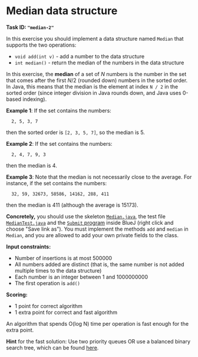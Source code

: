 Median data structure
=====================

**Task ID: `"median-2"`**

In this exercise you should implement a data structure named `Median`
that supports the two operations:

* `void add(int v)` - add a number to the data structure
* `int median()` - return the median of the numbers in the data structure

In this exercise, the **median** of a set of *N* numbers is the number in the
set that comes after the first *N*/2 (rounded down) numbers in the sorted order.
In Java, this means that the median is the element at index `N / 2` in the sorted order
(since integer division in Java rounds down, and Java uses 0-based indexing).

**Example 1**: If the set contains the numbers:

```
  2, 5, 3, 7
```

then the sorted order is `[2, 3, 5, 7]`, so the median is 5.

**Example 2**: If the set contains the numbers:

```
  2, 4, 7, 9, 3
```

then the median is 4.

**Example 3**: Note that the median is not necessarily close to the average. For instance, if the set contains the numbers:

```
  32, 59, 32673, 58586, 14162, 288, 411
```

then the median is 411 (although the average is 15173).

**Concretely,** you should use the skeleton
<a href="https://github.com/Mortal/csaudk-submitj/raw/master/tasks/median/Median.java">
`Median.java`</a>,
the test file
<a href="https://github.com/Mortal/csaudk-submitj/raw/master/tasks/median/MedianTest.java">
`MedianTest.java`</a>
and the
<a href="https://github.com/Mortal/csaudk-submitj/raw/master/Submit.java">
`Submit` program</a>
inside BlueJ (right click and choose "Save link as").
You must implement the methods `add` and `median` in `Median`,
and you are allowed to add your own private fields to the class.

**Input constraints:**

  * Number of insertions is at most 500000
  * All numbers added are distinct (that is, the same number is not added multiple times to the data structure)
  * Each number is an integer between 1 and 1000000000
  * The first operation is `add()`

**Scoring:**

  * 1 point for correct algorithm
  * 1 extra point for correct and fast algorithm

An algorithm that spends O(log N) time per operation
is fast enough for the extra point.

**Hint** for the fast solution: Use two priority queues
OR use a balanced binary search tree, which can be found <a href="https://github.com/Mortal/csaudk-submitj/tree/master/javalib">here</a>.
